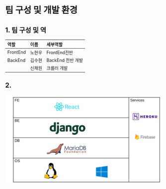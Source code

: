 # 팀 구성 및 개발 환경

## 1. 팀 구성 및 역

| 역할  | 이름  | 세부역할 |
| :--- | :--- | :--- |
| FrontEnd | 노현우 | FrontEnd전반  |
| BackEnd | 김수현  | BackEnd 전반 개발 |
|  | 신채원  | 크롤러 개발  |

## 2.  

![&#xAE30;&#xC220; &#xC2A4;&#xD0DD;](../.gitbook/assets/image%20%285%29.png)




